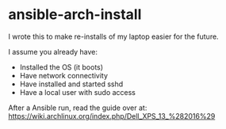 # ansible-arch-install

I wrote this to make re-installs of my laptop easier for the future.

I assume you already have:

* Installed the OS (it boots)
* Have network connectivity
* Have installed and started sshd
* Have a local user with sudo access

After a Ansible run, read the guide over at:
https://wiki.archlinux.org/index.php/Dell_XPS_13_%282016%29
